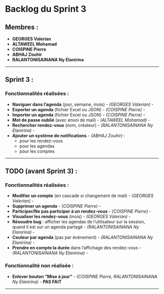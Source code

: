 # Backlog du Sprint 3

## Membres :
- **GEORGES Valerian**
- **ALTAWEEL Mohamad**
- **COISPINE Pierre**
- **ABHAJ Zouhir**
- **RALANTONISAINANA Ny Elanirina**

---

## Sprint 3 : 

### Fonctionnalités réalisées :
- **Naviguer dans l’agenda** (jour, semaine, mois) - *(GEORGES Valerian)* - 
- **Exporter un agenda** (fichier Excel ou JSON) - *(COISPINE Pierre)* - 
- **Importer un agenda** (fichier Excel ou JSON) - *(COISPINE Pierre)* - 
- **Mot de passe oublié** (avec envoi de mail) - *(ALTAWEEL Mohamad)* - 
- **Rechercher rendez-vous** (nom, créateur) - *(RALANTONISAINANA Ny Elanirina)* - 
- **Ajouter un système de notifications** - *(ABHAJ Zouhir)* :
  - pour les rendez-vous
  - pour les agendas
  - pour les comptes

---

## TODO (avant Sprint 3) : 

### Fonctionnalités réalisées :
- **Modifier un compte** (en cascade si changement de mail) - *(GEORGES Valerian)* - 
- **Supprimer un agenda** - *(COISPINE Pierre)* - 
- **Participer/Ne pas participer à un rendez-vous** - *(COISPINE Pierre)* - 
- **Visualiser les rendez-vous** (mois) - *(GEORGES Valerian)* - 
- **Résoudre bug** : afficher les agendas de l’utilisateur sur la session, quand il est sur un agenda partagé - *(RALANTONISAINANA Ny Elanirina)* - 
- **Couleur par agenda** (pas par événement) - *(RALANTONISAINANA Ny Elanirina)* - 
- **Prendre en compte la durée** dans l’affichage des rendez-vous - *(RALANTONISAINANA Ny Elanirina)* - 

### Fonctionnalité non réalisée :
- **Enlever bouton “Mise à jour”** - *(COISPINE Pierre, RALANTONISAINANA Ny Elanirina)* - **PAS FAIT**

---
